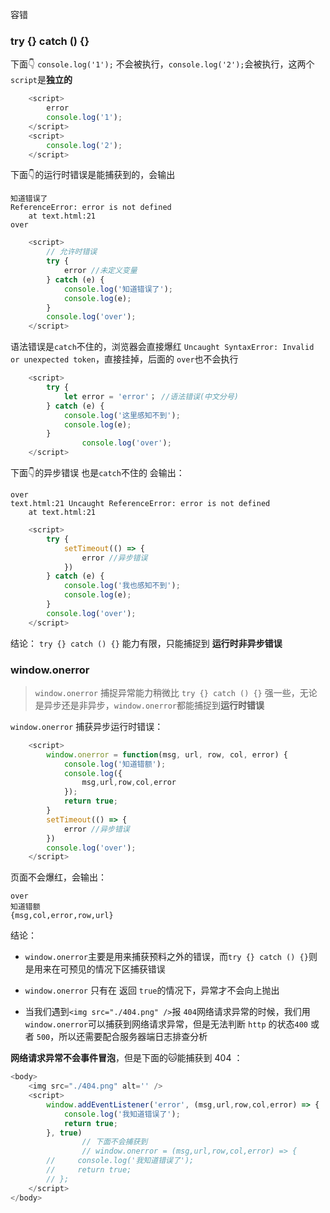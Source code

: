 容错

### try {} catch () {}

下面👇 `console.log('1');` 不会被执行，`console.log('2');`会被执行，这两个`script`是**独立的**

```javascript
    <script>
        error
        console.log('1');
    </script>
    <script>
        console.log('2');
    </script>
```

下面👇的运行时错误是能捕获到的，会输出

```
知道错误了
ReferenceError: error is not defined
    at text.html:21
over
```

```javascript
    <script>
        // 允许时错误
        try {
            error //未定义变量
        } catch (e) {
            console.log('知道错误了');
            console.log(e);
        }
        console.log('over');
    </script>
```

语法错误是`catch`不住的，浏览器会直接爆红 `Uncaught SyntaxError: Invalid or unexpected token`，直接挂掉，后面的 `over`也不会执行

```javascript
    <script>
        try {
            let error = 'error'； //语法错误(中文分号)
        } catch (e) {
            console.log('这里感知不到');
            console.log(e);
        }
				console.log('over');
    </script>
```

下面👇的异步错误 也是`catch`不住的 会输出： 

```
over
text.html:21 Uncaught ReferenceError: error is not defined
    at text.html:21
```



```javascript
    <script>
        try {
            setTimeout(() => {
                error //异步错误
            })
        } catch (e) {
            console.log('我也感知不到');
            console.log(e);
        }
        console.log('over');
    </script>
```

结论： `try {} catch () {}` 能力有限，只能捕捉到 **运行时非异步错误**

### window.onerror

> `window.onerror` 捕捉异常能力稍微比 `try {} catch () {}` 强一些，无论是异步还是非异步，`window.onerror`都能捕捉到**运行时错误**

`window.onerror` 捕获异步运行时错误：

```javascript
    <script>
        window.onerror = function(msg, url, row, col, error) {
            console.log('知道错额');
            console.log({
                msg,url,row,col,error
            });
            return true;
        }
        setTimeout(() => {
            error //异步错误
        })
        console.log('over');
    </script>
```

页面不会爆红，会输出：

 ```
over
知道错额
{msg,col,error,row,url}
 ```


结论：

* `window.onerror`主要是用来捕获预料之外的错误，而`try {} catch () {}`则是用来在可预见的情况下区捕获错误
* `window.onerror` 只有在 返回 `true`的情况下，异常才不会向上抛出

* 当我们遇到`<img src="./404.png" />`报 `404`网络请求异常的时候，我们用 `window.onerror`可以捕获到网络请求异常，但是无法判断 `http` 的状态`400` 或者 `500`，所以还需要配合服务器端日志排查分析

**网络请求异常不会事件冒泡**，但是下面的🐱能捕获到 404 ：

```javascript
<body>
    <img src="./404.png" alt='' />
    <script>
        window.addEventListener('error', (msg,url,row,col,error) => {
            console.log('我知道错误了');
            return true;
        }, true)
				// 下面不会捕获到
 				// window.onerror = (msg,url,row,col,error) => {
        //     console.log('我知道错误了');
        //     return true;
        // };
    </script>
</body>
```

